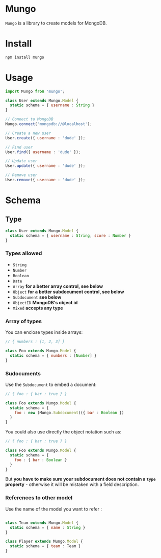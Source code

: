 Mungo
===

`Mungo` is a library to create models for MongoDB.

# Install

```bash
npm install mungo
```

# Usage

```js
import Mungo from 'mungo';

class User extends Mungo.Model {
  static schema = { username : String }
}

// Connect to MongoDB
Mungo.connect('mongodb://@localhost');

// Create a new user
User.create({ username : 'dude' });

// Find user
User.find({ username : 'dude' });

// Update user
User.update({ username : 'dude' });

// Remove user
User.remove({ username : 'dude' });
```

# Schema

## Type

```js
class User extends Mungo.Model {
  static schema = { username : String, score : Number }
}
```

### Types allowed

- `String`
- `Number`
- `Boolean`
- `Date`
- `Array` **for a better array control, see below**
- `Object` **for a better subdocument control, see below**
- `Subdocument` **see below**
- `ObjectID` **MongoDB's object id**
- `Mixed` **accepts any type**

### Array of types

You can enclose types inside arrays:

```js
// { numbers : [1, 2, 3] }

class Foo extends Mungo.Model {
  static schema = { numbers : [Number] }
}
```

### Sudocuments

Use the `Subdocument` to embed a document:

```js
// { foo : { bar : true } }

class Foo extends Mungo.Model {
  static schema = {
    foo : new (Mungo.Subdocument)({ bar : Boolean })
  }
}
```

You could also use directly the object notation such as:

```js
// { foo : { bar : true } }

class Foo extends Mungo.Model {
  static schema = {
    foo : { bar : Boolean }
  }
}
```

But **you have to make sure your subdocument does not contain a `type` property** - otherwise it will be mistaken with a field description.

### References to other model

Use the name of the model you want to refer :

```js

class Team extends Mungo.Model {
  static schema = { name : String }
}

class Player extends Mungo.Model {
  static schema = { team : Team }
}
```
